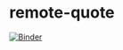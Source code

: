 # remote-quote
[![Binder](https://mybinder.org/badge_logo.svg)](https://mybinder.org/v2/gh/bomtall/remote-quote/master?urlpath=voila%2Frender%2Ftabular_interface.ipynb)